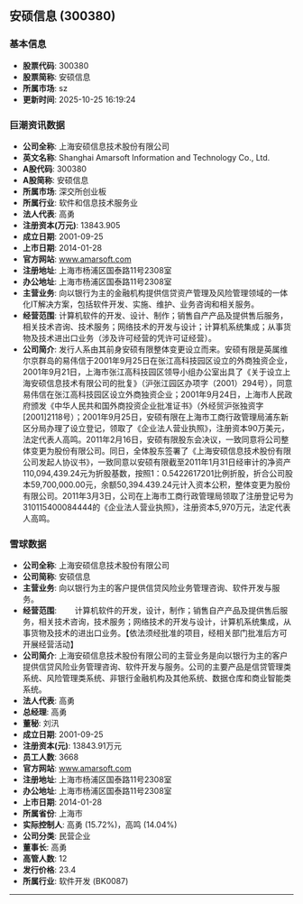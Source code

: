 ## 安硕信息 (300380)

### 基本信息

- **股票代码**: 300380
- **股票简称**: 安硕信息
- **所属市场**: sz
- **更新时间**: 2025-10-25 16:19:24

### 巨潮资讯数据

- **公司全称**: 上海安硕信息技术股份有限公司
- **英文名称**: Shanghai Amarsoft Information and Technology Co., Ltd.
- **A股代码**: 300380
- **A股简称**: 安硕信息
- **所属市场**: 深交所创业板
- **所属行业**: 软件和信息技术服务业
- **法人代表**: 高勇
- **注册资本(万元)**: 13843.905
- **成立日期**: 2001-09-25
- **上市日期**: 2014-01-28
- **官方网站**: www.amarsoft.com
- **注册地址**: 上海市杨浦区国泰路11号2308室
- **办公地址**: 上海市杨浦区国泰路11号2308室
- **主营业务**: 向以银行为主的金融机构提供信贷资产管理及风险管理领域的一体化IT解决方案，包括软件开发、实施、维护、业务咨询和相关服务。
- **经营范围**: 计算机软件的开发、设计、制作；销售自产产品及提供售后服务，相关技术咨询、技术服务；网络技术的开发与设计；计算机系统集成；从事货物及技术进出口业务（涉及许可经营的凭许可证经营）。
- **公司简介**: 发行人系由其前身安硕有限整体变更设立而来。安硕有限是英属维尔京群岛的易伟信于2001年9月25日在张江高科技园区设立的外商独资企业，2001年9月21日，上海市张江高科技园区领导小组办公室出具了《关于设立上海安硕信息技术有限公司的批复》（沪张江园区办项字（2001）294号），同意易伟信在张江高科技园区设立外商独资企业；2001年9月24日，上海市人民政府颁发《中华人民共和国外商投资企业批准证书》（外经贸沪张独资字[2001]2118号）；2001年9月25日，安硕有限在上海市工商行政管理局浦东新区分局办理了设立登记，领取了《企业法人营业执照》，注册资本90万美元，法定代表人高鸣。2011年2月16日，安硕有限股东会决议，一致同意将公司整体变更为股份有限公司。同日，全体股东签署了《上海安硕信息技术股份有限公司发起人协议书》，一致同意以安硕有限截至2011年1月31日经审计的净资产110,094,439.24元为折股基数，按照1：0.5422617201比例折股，折合公司股本59,700,000.00元，余额50,394.439.24元计入资本公积，整体变更为股份有限公司。2011年3月3日，公司在上海市工商行政管理局领取了注册登记号为310115400084444的《企业法人营业执照》，注册资本5,970万元，法定代表人高鸣。

### 雪球数据

- **公司全称**: 上海安硕信息技术股份有限公司
- **公司简称**: 安硕信息
- **主营业务**: 向以银行为主的客户提供信贷风险业务管理咨询、软件开发与服务。
- **经营范围**: 　　计算机软件的开发，设计，制作；销售自产产品及提供售后服务，相关技术咨询，技术服务；网络技术的开发与设计，计算机系统集成，从事货物及技术的进出口业务。【依法须经批准的项目，经相关部门批准后方可开展经营活动】
- **公司简介**: 上海安硕信息技术股份有限公司的主营业务是向以银行为主的客户提供信贷风险业务管理咨询、软件开发与服务。公司的主要产品是信贷管理类系统、风险管理类系统、非银行金融机构及其他系统、数据仓库和商业智能类系统。
- **法人代表**: 高勇
- **总经理**: 高勇
- **董秘**: 刘汛
- **成立日期**: 2001-09-25
- **注册资本(元)**: 13843.91万元
- **员工人数**: 3668
- **官方网站**: www.amarsoft.com
- **注册地址**: 上海市杨浦区国泰路11号2308室
- **办公地址**: 上海市杨浦区国泰路11号2308室
- **上市日期**: 2014-01-28
- **所属省份**: 上海市
- **实际控制人**: 高勇 (15.72%)，高鸣 (14.04%)
- **公司分类**: 民营企业
- **董事长**: 高勇
- **高管人数**: 12
- **发行价格**: 23.4
- **所属行业**: 软件开发 (BK0087)

---